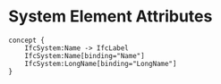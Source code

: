System Element Attributes
=========================



```
concept {
    IfcSystem:Name -> IfcLabel
    IfcSystem:Name[binding="Name"]
    IfcSystem:LongName[binding="LongName"]
}
```
